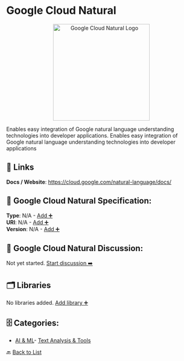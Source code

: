 # Google Cloud Natural
<p align="center">
    <img width="256" src="https://raw.githubusercontent.com/apis-list/apis-list/main/apis/google-cloud-natural/logo_256x256.png" alt="Google Cloud Natural Logo"/>
</p>
Enables easy integration of Google natural language understanding technologies into developer applications. Enables easy integration of Google natural language understanding technologies into developer applications

##  🔗 Links
**Docs / Website**: https://cloud.google.com/natural-language/docs/

## 🧬 Google Cloud Natural Specification:
**Type**: N/A - [Add ➕](https://github.com/apis-list/apis-list/edit/main/apis.yaml#8501)  
**URI**: N/A - [Add ➕](https://github.com/apis-list/apis-list/edit/main/apis.yaml#8501)  
**Version**: N/A - [Add ➕](https://github.com/apis-list/apis-list/edit/main/apis.yaml#8501)

## 💬 Google Cloud Natural Discussion:
Not yet started. [Start discussion ➡️](https://github.com/apis-list/apis-list/discussions/new)

## 🗂️ Libraries

No libraries added. [Add library ➕](https://github.com/apis-list/apis-list/edit/main/apis.yaml#8501)    


## 🗄️ Categories:
- [AI & ML](https://github.com/apis-list/apis-list#ai--ml-)- [Text Analysis & Tools](https://github.com/apis-list/apis-list#text-analysis--tools-)

🔙  [Back to List](https://github.com/apis-list/apis-list)

